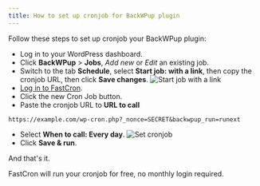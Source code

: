 ```yaml
---
title: How to set up cronjob for BackWPup plugin
---
```


Follow these steps to set up cronjob your BackWPup plugin:

- Log in to your WordPress dashboard.
- Click **BackWPup** > **Jobs**, *Add new* or *Edit* an existing job.
- Switch to the tab **Schedule**, select **Start job: with a link**, then copy the cronjob URL, then click **Save changes**.
![Start job with a link](/screenshots/wordpress/backwpup.png)
- [Log in to FastCron](https://app.fastcron.com/login).
- Click the new Cron Job button.
- Paste the cronjob URL to **URL to call**
```
https://example.com/wp-cron.php?_nonce=SECRET&backwpup_run=runext
```
- Select **When to call: Every day**.
![Set cronjob](/screenshots/wordpress/backwpup-fastcron.png)
- Click **Save & run**.

And that's it.

FastCron will run your cronjob for free, no monthly login required.
